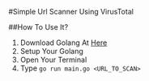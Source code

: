 #Simple Url Scanner Using VirusTotal

##How To Use It?
1. Download Golang At [Here](https://golang.org//)
2. Setup Your Golang
3. Open Your Terminal
4. Type `go run main.go <URL_TO_SCAN>`
